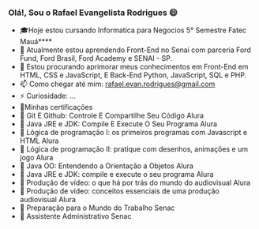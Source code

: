 ### Olá!, Sou o Rafael Evangelista Rodrigues 😄
- :mortar_board:Hoje estou cursando Informatica para Negocios 5° Semestre Fatec Mauá****
- 🌱 Atualmente estou aprendendo Front-End <FordEnter> no Senai com parceria Ford Fund, Ford Brasil, Ford Academy e SENAI - SP.
- 🤔 Estou procurando aprimorar meus conhecimentos em Front-End em  HTML, CSS e JavaScript, E Back-End Python, JavaScript, SQL e PHP.
- 📫 Como chegar até mim: rafael.evan.rodrigues@gmail.com
- ⚡ Curiosidade: ...
- 💬Minhas certificações
- :round_pushpin: Git E Github: Controle E Compartilhe Seu Código Alura 
- :round_pushpin: Java JRE e JDK: Compile E Execute O Seu Programa Alura
- :round_pushpin: Lógica de programação I: os primeiros programas com Javascript e HTML Alura
- :round_pushpin: Lógica de programação II: pratique com desenhos, animações e um jogo Alura
- :round_pushpin: Java OO: Entendendo a Orientação a Objetos Alura
- :round_pushpin: Java JRE e JDK: compile e execute o seu programa Alura
- :round_pushpin: Produção de vídeo: o que há por trás do mundo do audiovisual Alura
- :round_pushpin: Produção de vídeo: conceitos essenciais de uma produção audiovisual Alura 
- :round_pushpin: Preparação para o Mundo do Trabalho Senac
- :round_pushpin: Assistente Administrativo Senac
